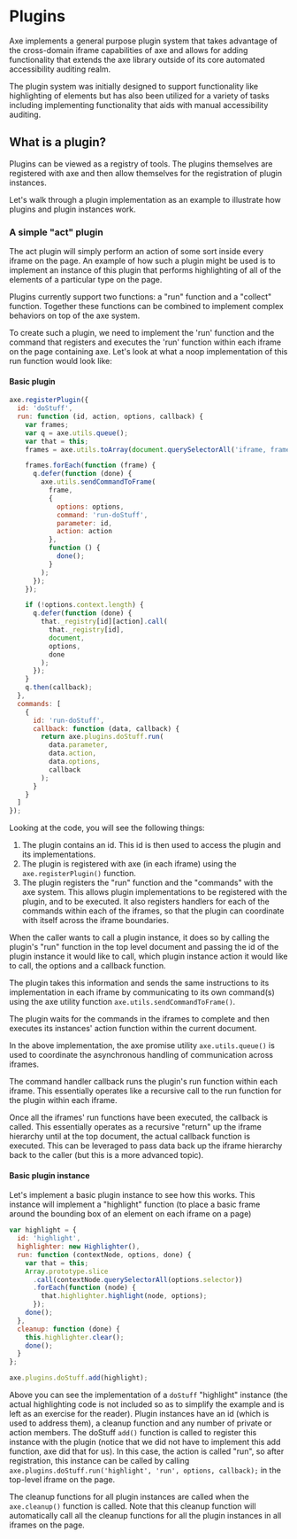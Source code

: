 # Plugins

Axe implements a general purpose plugin system that takes advantage of the cross-domain iframe capabilities of axe and allows for adding functionality that extends the axe library outside of its core automated accessibility auditing realm.

The plugin system was initially designed to support functionality like highlighting of elements but has also been utilized for a variety of tasks including implementing functionality that aids with manual accessibility auditing.

## What is a plugin?

Plugins can be viewed as a registry of tools. The plugins themselves are registered with axe and then allow themselves for the registration of plugin instances.

Let's walk through a plugin implementation as an example to illustrate how plugins and plugin instances work.

### A simple "act" plugin

The act plugin will simply perform an action of some sort inside every iframe on the page. An example of how such a plugin might be used is to implement an instance of this plugin that performs highlighting of all of the elements of a particular type on the page.

Plugins currently support two functions: a "run" function and a "collect" function. Together these functions can be combined to implement complex behaviors on top of the axe system.

To create such a plugin, we need to implement the 'run' function and the command that registers and executes the 'run' function within each iframe on the page containing axe. Let's look at what a noop implementation of this run function would look like:

#### Basic plugin

```js
axe.registerPlugin({
  id: 'doStuff',
  run: function (id, action, options, callback) {
    var frames;
    var q = axe.utils.queue();
    var that = this;
    frames = axe.utils.toArray(document.querySelectorAll('iframe, frame'));

    frames.forEach(function (frame) {
      q.defer(function (done) {
        axe.utils.sendCommandToFrame(
          frame,
          {
            options: options,
            command: 'run-doStuff',
            parameter: id,
            action: action
          },
          function () {
            done();
          }
        );
      });
    });

    if (!options.context.length) {
      q.defer(function (done) {
        that._registry[id][action].call(
          that._registry[id],
          document,
          options,
          done
        );
      });
    }
    q.then(callback);
  },
  commands: [
    {
      id: 'run-doStuff',
      callback: function (data, callback) {
        return axe.plugins.doStuff.run(
          data.parameter,
          data.action,
          data.options,
          callback
        );
      }
    }
  ]
});
```

Looking at the code, you will see the following things:

1. The plugin contains an id. This id is then used to access the plugin and its implementations.
2. The plugin is registered with axe (in each iframe) using the `axe.registerPlugin()` function.
3. The plugin registers the "run" function and the "commands" with the axe system. This allows plugin implementations to be registered with the plugin, and to be executed. It also registers handlers for each of the commands within each of the iframes, so that the plugin can coordinate with itself across the iframe boundaries.

When the caller wants to call a plugin instance, it does so by calling the plugin's "run" function in the top level document and passing the id of the plugin instance it would like to call, which plugin instance action it would like to call, the options and a callback function.

The plugin takes this information and sends the same instructions to its implementation in each iframe by communicating to its own command(s) using the axe utility function `axe.utils.sendCommandToFrame()`.

The plugin waits for the commands in the iframes to complete and then executes its instances' action function within the current document.

In the above implementation, the axe promise utility `axe.utils.queue()` is used to coordinate the asynchronous handling of communication across iframes.

The command handler callback runs the plugin's run function within each iframe. This essentially operates like a recursive call to the run function for the plugin within each iframe.

Once all the iframes' run functions have been executed, the callback is called. This essentially operates as a recursive "return" up the iframe hierarchy until at the top document, the actual callback function is executed. This can be leveraged to pass data back up the iframe hierarchy back to the caller (but this is a more advanced topic).

#### Basic plugin instance

Let's implement a basic plugin instance to see how this works. This instance will implement a "highlight" function (to place a basic frame around the bounding box of an element on each iframe on a page)

```js
var highlight = {
  id: 'highlight',
  highlighter: new Highlighter(),
  run: function (contextNode, options, done) {
    var that = this;
    Array.prototype.slice
      .call(contextNode.querySelectorAll(options.selector))
      .forEach(function (node) {
        that.highlighter.highlight(node, options);
      });
    done();
  },
  cleanup: function (done) {
    this.highlighter.clear();
    done();
  }
};

axe.plugins.doStuff.add(highlight);
```

Above you can see the implementation of a `doStuff` "highlight" instance (the actual highlighting code is not included so as to simplify the example and is left as an exercise for the reader). Plugin instances have an id (which is used to address them), a cleanup function and any number of private or action members. The doStuff `add()` function is called to register this instance with the plugin (notice that we did not have to implement this add function, axe did that for us). In this case, the action is called "run", so after registration, this instance can be called by calling `axe.plugins.doStuff.run('highlight', 'run', options, callback);` in the top-level iframe on the page.

The cleanup functions for all plugin instances are called when the `axe.cleanup()` function is called. Note that this cleanup function will automatically call all the cleanup functions for all the plugin instances in all iframes on the page.
